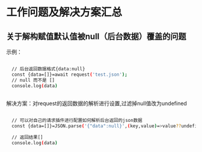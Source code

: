 # 工作问题及解决方案汇总
## 关于解构赋值默认值被null（后台数据）覆盖的问题

示例：

```bash
  
  // 后台返回数据格式{data:null}  
  const {data=[]}=await request('test.json');  
  // null 而不是 []
  console.log(data)
  
```

解决方案：对request的返回数据的解析进行设置,过滤掉null值改为undefined

```bash
  
  // 可以对自己的请求插件进行配置如何解析后台返回的json数据    
  const {data=[]}=JSON.parse('{"data":null}',(key,value)=>value??undefined);  
    
  // 返回结果[]    
  console.log(data)
  
```
